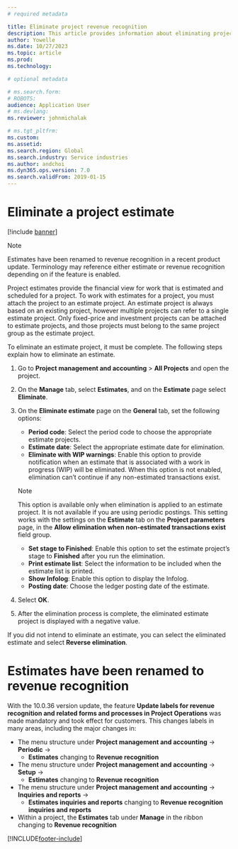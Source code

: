 ```yaml
---
# required metadata

title: Eliminate project revenue recognition
description: This article provides information about eliminating project revenue recognition after the project is complete. 
author: Yowelle
ms.date: 10/27/2023
ms.topic: article
ms.prod: 
ms.technology: 

# optional metadata

# ms.search.form: 
# ROBOTS: 
audience: Application User
# ms.devlang: 
ms.reviewer: johnmichalak

# ms.tgt_pltfrm: 
ms.custom: 
ms.assetid: 
ms.search.region: Global
ms.search.industry: Service industries
ms.author: andchoi
ms.dyn365.ops.version: 7.0
ms.search.validFrom: 2019-01-15
---
```

# Eliminate a project estimate

[!include [banner](../includes/banner.md)]

 > [!NOTE]
   > Estimates have been renamed to revenue recognition in a recent product update. Terminology may reference either estimate or revenue recognition depending on if the feature is enabled.

Project estimates provide the financial view for work that is estimated and scheduled for a project. To work with estimates for a project, you must attach the project to an estimate project. An estimate project is always based on an existing project, however multiple projects can refer to a single estimate project. Only fixed-price and investment projects can be attached to estimate projects, and those projects must belong to the same project group as the estimate project.

To eliminate an estimate project, it must be complete. The following steps explain how to eliminate an estimate.

1. Go to **Project management and accounting** > **All Projects** and open the project. 
2. On the **Manage** tab, select **Estimates**, and on the **Estimate** page select **Eliminate**.
3. On the **Eliminate estimate** page on the **General** tab, set the following options:

   - **Period code**: Select the period code to choose the appropriate estimate projects. 
   - **Estimate date**: Select the appropriate estimate date for elimination.
   - **Eliminate with WIP warnings**: Enable this option to provide notification when an estimate that is associated with a work in progress (WIP) will be eliminated. When this option is not enabled, elimination can’t continue if any non-estimated transactions exist. 
   > [!NOTE]
   > This option is available only when elimination is applied to an estimate project. It is not available if you are using periodic postings. This setting works with the settings on the **Estimate** tab on the **Project parameters** page, in the **Allow elimination when non-estimated transactions exist** field group.
   - **Set stage to Finished**: Enable this option to set the estimate project’s stage to **Finished** after you run the elimination.
   - **Print estimate list**: Select the information to be included when the estimate list is printed.
   - **Show Infolog**: Enable this option to display the Infolog.
   - **Posting date**: Choose the ledger posting date of the estimate.

4.  Select **OK**.
5. After the elimination process is complete, the eliminated estimate project is displayed with a negative value. 

If you did not intend to eliminate an estimate, you can select the eliminated estimate and select **Reverse elimination**.   

# Estimates have been renamed to revenue recognition

With the 10.0.36 version update, the feature **Update labels for revenue recognition and related forms and processes in Project Operations** was made mandatory and took effect for customers. This changes labels in many areas, including the major changes in:

- The menu structure under **Project management and accounting** -> **Periodic** -> 
    - **Estimates** changing to **Revenue recognition**
- The menu structure under **Project management and accounting** -> **Setup** -> 
    - **Estimates** changing to **Revenue recognition**
- The menu structure under **Project management and accounting** -> **Inquiries and reports** -> 
    - **Estimates inquiries and reports** changing to **Revenue recognition inquiries and reports**
- Within a project, the **Estimates** tab under **Manage** in the ribbon changing to **Revenue recognition**

[!INCLUDE[footer-include](../includes/footer-banner.md)]
